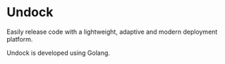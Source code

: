 # Undock

Easily release code with a lightweight, adaptive and modern deployment platform.

Undock is developed using Golang.